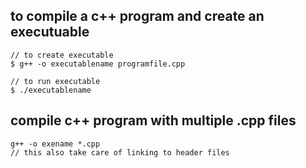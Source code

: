 ## to compile a c++ program and create an executuable

```
// to create executable
$ g++ -o executablename programfile.cpp 

// to run executable
$ ./executablename
```

## compile c++ program with multiple .cpp files

```
g++ -o exename *.cpp
// this also take care of linking to header files
```
